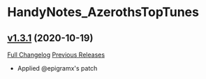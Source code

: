 # HandyNotes_AzerothsTopTunes

## [v1.3.1](https://github.com/Ravendwyr/HandyNotes_AzerothsTopTunes/tree/v1.3.1) (2020-10-19)
[Full Changelog](https://github.com/Ravendwyr/HandyNotes_AzerothsTopTunes/compare/v1.3...v1.3.1) [Previous Releases](https://github.com/Ravendwyr/HandyNotes_AzerothsTopTunes/releases)

- Applied @epigramx's patch  